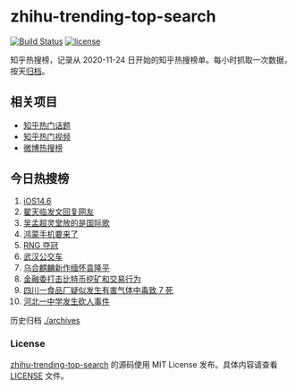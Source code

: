 # zhihu-trending-top-search

[![Build Status](https://github.com/justjavac/zhihu-trending-top-search/workflows/ci/badge.svg?branch=main)](https://github.com/justjavac/zhihu-trending-top-search/actions)
[![license](https://img.shields.io/github/license/justjavac/zhihu-trending-top-search)](https://github.com/justjavac/zhihu-trending-top-search/blob/main/LICENSE)

知乎热搜榜，记录从 2020-11-24 日开始的知乎热搜榜单。每小时抓取一次数据，按天[归档](./archives)。

## 相关项目

- [知乎热门话题](https://github.com/justjavac/zhihu-trending-hot-questions)
- [知乎热门视频](https://github.com/justjavac/zhihu-trending-hot-video)
- [微博热搜榜](https://github.com/justjavac/weibo-trending-hot-search)

## 今日热搜榜

<!-- BEGIN -->
<!-- 最后更新时间 Wed May 26 2021 10:42:59 GMT+0800 (China Standard Time) -->

1. [iOS14.6](https://www.zhihu.com/search?q=ios14.6)
2. [翟天临发文回复网友](https://www.zhihu.com/search?q=翟天临)
3. [吴孟超灵堂放的是国际歌](https://www.zhihu.com/search?q=吴孟超)
4. [鸿蒙手机要来了](https://www.zhihu.com/search?q=华为鸿蒙)
5. [RNG 夺冠](https://www.zhihu.com/search?q=rng)
6. [武汉公交车](https://www.zhihu.com/search?q=武汉公交车)
7. [乌合麒麟新作缅怀袁隆平](https://www.zhihu.com/search?q=乌合麒麟新作)
8. [金融委打击比特币挖矿和交易行为](https://www.zhihu.com/search?q=金融委打击比特币)
9. [四川一食品厂疑似发生有害气体中毒致 7 死](https://www.zhihu.com/search?q=四川食品厂)
10. [河北一中学发生砍人事件](https://www.zhihu.com/search?q=河北中学砍人)

<!-- END -->

历史归档 [./archives](./archives)

### License

[zhihu-trending-top-search](https://github.com/justjavac/zhihu-trending-top-search)
的源码使用 MIT License 发布。具体内容请查看 [LICENSE](./LICENSE) 文件。
